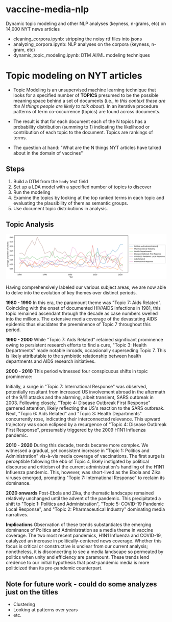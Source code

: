 # vaccine-media-nlp
Dynamic topic modeling and other NLP analyses (keyness, n-grams, etc) on 14,000 NYT news articles

* cleaning_corpora.ipynb: stripping the noisy rtf files into jsons
* analyzing_corpora.ipynb: NLP analyses on the corpora (keyness, n-gram, etc)
* dynamic_topic_modeling.ipynb: DTM AI/ML modeling techniques

# Topic modeling on NYT articles

* Topic Modeling is an unsupervised machine learning technique that looks for a specified number of __TOPICS__ presumed to be the possible meaning space behind a set of documents (i.e., _in this context these are the N things people are likely to talk about_). In an iterative procedure patterns of term co-occurrence (topics) are found across documents. 

* The result is that for each document each of the N topics has a probability distribution (summing to 1) indicating the likelihood or contribution of each topic to the document. Topics are rankings of terms.

* The question at hand: "What are the N things NYT articles have talked about in the domain of vaccines"

## Steps

1. Build a DTM from the `body` text field
2. Set up a LDA model with a specified number of topics to discover
3. Run the modeling
4. Examine the topics by looking at the top ranked terms in each topic and evaluating the plausibility of them as semantic groups.
5. Use document topic distributions in analysis.

## Topic Analysis

![dtm_covid](dtm_covid.png)

Having comprehensively labeled our various subject areas, we are now able to delve into the evolution of key themes over distinct periods.

**1980 - 1990**
In this era, the paramount theme was "Topic 7: Aids Related". Coinciding with the onset of documented HIV/AIDS infections in 1981, this topic remained ascendant through the decade as case numbers swelled into the millions. The extensive media coverage of the devastating AIDS epidemic thus elucidates the preeminence of Topic 7 throughout this period.

**1990 - 2000**
While "Topic 7: Aids Related" retained significant prominence owing to persistent research efforts to find a cure, "Topic 3: Health Departments" made notable inroads, occasionally superseding Topic 7. This is likely attributable to the symbiotic relationship between health departments and AIDS research initiatives.

**2000 - 2010**
This period witnessed four conspicuous shifts in topic prominence:

Initially, a surge in "Topic 7: International Response" was observed, potentially resultant from increased US involvement abroad in the aftermath of the 9/11 attacks and the alarming, albeit transient, SARS outbreak in 2003.
Following closely, "Topic 4: Disease Outbreak First Response" garnered attention, likely reflecting the US's reaction to the SARS outbreak.
Next, "Topic 6: Aids Related" and "Topic 3: Health Departments" concurrently rose, indicating their interconnected relevance.
This upward trajectory was soon eclipsed by a resurgence of "Topic 4: Disease Outbreak First Response", presumably triggered by the 2009 H1N1 Influenza pandemic.

**2010 - 2020**
During this decade, trends became more complex. We witnessed a gradual, yet consistent increase in "Topic 1: Politics and Administration" vis-à-vis media coverage of vaccinations. The first surge is perceptible following the ebb of Topic 4, likely instigated by political discourse and criticism of the current administration's handling of the H1N1 Influenza pandemic. This, however, was short-lived as the Ebola and Zika viruses emerged, prompting "Topic 7: International Response" to reclaim its dominance.

**2020 onwards**
Post-Ebola and Zika, the thematic landscape remained relatively unchanged until the advent of the pandemic. This precipitated a shift to "Topic 1: Politics and Administration", "Topic 5: COVID-19 Pandemic Local Response", and "Topic 2: Pharmaceutical Industry" dominating media narratives.

**Implications**
Observation of these trends substantiates the emerging dominance of Politics and Administration as a media theme in vaccine coverage. The two most recent pandemics, H1N1 Influenza and COVID-19, catalyzed an increase in politically-centered news coverage. Whether this focus is critical or constructive is unclear from our current analysis; nonetheless, it is disconcerting to see a media landscape so permeated by politics when unity and efficiency are paramount. These trends lend credence to our initial hypothesis that post-pandemic media is more politicized than its pre-pandemic counterpart.

## Note for future work - could do some analyzes just on the titles
* Clustering
* Looking at patterns over years 
* etc.
